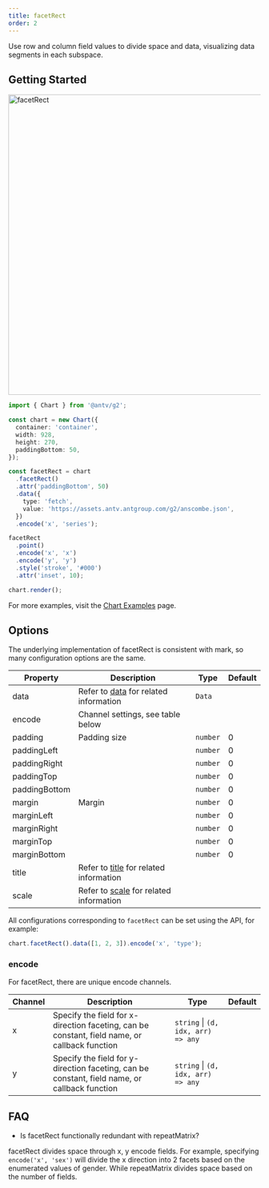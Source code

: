 ```yaml
---
title: facetRect
order: 2
---
```


Use row and column field values to divide space and data, visualizing data segments in each subspace.

## Getting Started

<img alt="facetRect" src="https://mdn.alipayobjects.com/mdn/huamei_qa8qxu/afts/img/A*duq8TrR0LxcAAAAAAAAAAAAADmJ7AQ" width="600" />

```ts
import { Chart } from '@antv/g2';

const chart = new Chart({
  container: 'container',
  width: 928,
  height: 270,
  paddingBottom: 50,
});

const facetRect = chart
  .facetRect()
  .attr('paddingBottom', 50)
  .data({
    type: 'fetch',
    value: 'https://assets.antv.antgroup.com/g2/anscombe.json',
  })
  .encode('x', 'series');

facetRect
  .point()
  .encode('x', 'x')
  .encode('y', 'y')
  .style('stroke', '#000')
  .attr('inset', 10);

chart.render();
```

For more examples, visit the [Chart Examples](/en/examples) page.

## Options

The underlying implementation of facetRect is consistent with mark, so many configuration options are the same.

| Property      | Description                                                                      | Type     | Default |
| ------------- | -------------------------------------------------------------------------------- | -------- | ------- |
| data          | Refer to [data](/en/manual/core/data/overview) for related information          | `Data`   |         |
| encode        | Channel settings, see table below                                               |          |         |
| padding       | Padding size                                                                     | `number` | 0       |
| paddingLeft   |                                                                                  | `number` | 0       |
| paddingRight  |                                                                                  | `number` | 0       |
| paddingTop    |                                                                                  | `number` | 0       |
| paddingBottom |                                                                                  | `number` | 0       |
| margin        | Margin                                                                           | `number` | 0       |
| marginLeft    |                                                                                  | `number` | 0       |
| marginRight   |                                                                                  | `number` | 0       |
| marginTop     |                                                                                  | `number` | 0       |
| marginBottom  |                                                                                  | `number` | 0       |
| title         | Refer to [title](/en/manual/component/title) for related information            |          |         |
| scale         | Refer to [scale](/en/manual/core/scale/overview) for related information        |          |         |

All configurations corresponding to `facetRect` can be set using the API, for example:

```ts
chart.facetRect().data([1, 2, 3]).encode('x', 'type');
```

### encode

For facetRect, there are unique encode channels.

| Channel | Description                                                                      | Type                               | Default |
| ------- | -------------------------------------------------------------------------------- | ---------------------------------- | ------- |
| x       | Specify the field for x-direction faceting, can be constant, field name, or callback function | `string` \| `(d, idx, arr) => any` |         |
| y       | Specify the field for y-direction faceting, can be constant, field name, or callback function | `string` \| `(d, idx, arr) => any` |         |

## FAQ

- Is facetRect functionally redundant with repeatMatrix?

facetRect divides space through x, y encode fields. For example, specifying `encode('x', 'sex')` will divide the x direction into 2 facets based on the enumerated values of gender. While repeatMatrix divides space based on the number of fields.

